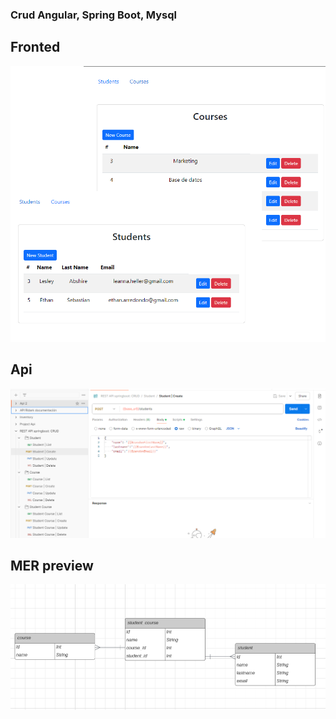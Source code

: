 ### Crud Angular, Spring Boot, Mysql

## Fronted

![Vista previa de la api](public/front_preview.PNG)

## Api
![Vista previa de la api](public/api_preview.PNG)

## MER preview
![Vista previa del MER](public/database_preview.PNG)
